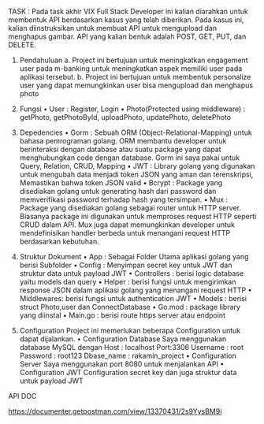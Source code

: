 
TASK : 
Pada task akhir VIX Full Stack Developer ini kalian diarahkan untuk membentuk API berdasarkan kasus yang telah diberikan. Pada kasus ini, kalian diinstruksikan untuk membuat API untuk mengupload dan menghapus gambar. API yang kalian bentuk adalah POST, GET, PUT, dan DELETE.

1. Pendahuluan
			a.	Project ini bertujuan untuk meningkatkan engagement user pada m-banking untuk meningkatkan aspek memiliki user pada aplikasi tersebut.
			b.	Project ini bertujuan untuk membentuk personalize user yang dapat memungkinkan user bisa mengupload dan menghapus photo

2.	Fungsi
			•	User : Register, Login
			•	Photo(Protected using middleware) : getPhoto, getPhotoById, uploadPhoto, updatePhoto, deletePhoto 


3.	Depedencies
			•	Gorm : 
			Sebuah ORM (Object-Relational-Mapping) untuk bahasa pemrograman golang. ORM membantu developer untuk berinteraksi dengan database atau suatu package yang dapat menghubungkan code dengan database. Gorm ini 				saya pakai untuk Query, Relation, CRUD, Mapping
			•	JWT : 
			Library golang yang digunakan untuk  mengubah data menjadi token JSON yang aman dan terenskripsi, Memastikan bahwa token JSON valid
			•	Bcrypt : 
			Package yang disediakan golang untuk generating hash dari password dan memverifikasi password terhadap hash yang tersimpan.
			•	Mux :
			Package yang disediakan golang sebagai router untuk HTTP server. Biasanya package ini digunakan untuk memproses request HTTP seperti CRUD dalam API. Mux juga dapat memungkinkan developer untuk 										mendefinisikan handler berbeda untuk menangani request HTTP berdasarkan kebutuhan.



4.	Struktur Dokument 
			•	App : Sebagai Folder Utama aplikasi golang yang berisi Subfolder
			•	Config : Menyimpan secret key untuk JWT dan struktur data untuk payload JWT
			•	Controllers : berisi logic database yaitu models dan query
			•	Helper : berisi fungsi untuk mengirimkan response JSON dalam aplikasi golang yang menangani request HTTP
			•	Middlewares: berisi fungsi untuk authentication JWT 
			•	Models : berisi struct Photo,user dan ConnectDatabase
			•	Go.mod : package library yang diinstal 
			•	Main.go : berisi route https server atau endpoint 

5.	Configuration
		Project ini memerlukan beberapa Configuration untuk dapat dijalankan.
			•	Configuration Database 
					Saya menggunakan database MySQL dengan 
					Host : localhost
					Port:3306
					Username : root
					Password : root123
					Dbase_name : rakamin_project
			•	Configuration Server
					Saya menggunakan port 8080 untuk menjalankan API
			•	Configuration JWT
					Configuration secret key dan juga struktur data untuk payload JWT



 API DOC

https://documenter.getpostman.com/view/13370431/2s9YysBM9i
